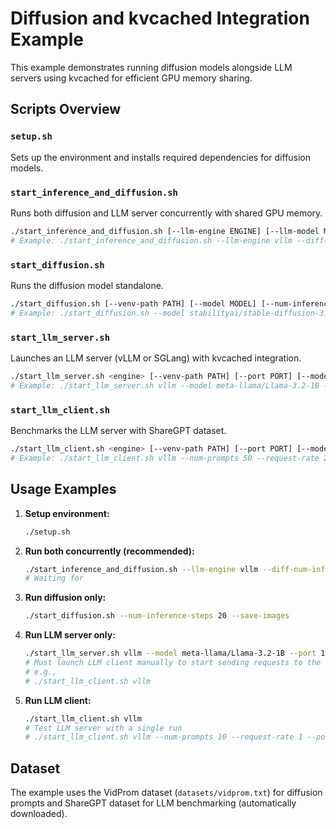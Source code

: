 # Diffusion and kvcached Integration Example

This example demonstrates running diffusion models alongside LLM servers using kvcached for efficient GPU memory sharing.

## Scripts Overview

### `setup.sh`
Sets up the environment and installs required dependencies for diffusion models.

### `start_inference_and_diffusion.sh`
Runs both diffusion and LLM server concurrently with shared GPU memory.

```bash
./start_inference_and_diffusion.sh [--llm-engine ENGINE] [--llm-model MODEL] [--llm-port PORT] [--llm-venv-path PATH] [--llm-tp-size TP_SIZE] [--diff-model MODEL] [--diff-num-inference-steps N] [--diff-save-images]
# Example: ./start_inference_and_diffusion.sh --llm-engine vllm --diff-num-inference-steps 20 --diff-save-images
```

### `start_diffusion.sh`
Runs the diffusion model standalone.

```bash
./start_diffusion.sh [--venv-path PATH] [--model MODEL] [--num-inference-steps N] [--save-images]
# Example: ./start_diffusion.sh --model stabilityai/stable-diffusion-3.5-medium --num-inference-steps 30 --save-images
```

### `start_llm_server.sh`
Launches an LLM server (vLLM or SGLang) with kvcached integration.

```bash
./start_llm_server.sh <engine> [--venv-path PATH] [--port PORT] [--model MODEL_ID] [--tp TP_SIZE]
# Example: ./start_llm_server.sh vllm --model meta-llama/Llama-3.2-1B --port 12346
```

### `start_llm_client.sh`
Benchmarks the LLM server with ShareGPT dataset.

```bash
./start_llm_client.sh <engine> [--venv-path PATH] [--port PORT] [--model MODEL_ID] [--num-prompts N] [--request-rate R]
# Example: ./start_llm_client.sh vllm --num-prompts 50 --request-rate 2 --port 12346
```

## Usage Examples

1. **Setup environment:**

   ```bash
   ./setup.sh
   ```

2. **Run both concurrently (recommended):**

   ```bash
   ./start_inference_and_diffusion.sh --llm-engine vllm --diff-num-inference-steps 20 --diff-save-images
   # Waiting for
   ```

3. **Run diffusion only:**

   ```bash
   ./start_diffusion.sh --num-inference-steps 20 --save-images
   ```

4. **Run LLM server only:**

   ```bash
   ./start_llm_server.sh vllm --model meta-llama/Llama-3.2-1B --port 12346
   # Must launch LLM client manually to start sending requests to the LLM server:
   # e.g.,
   # ./start_llm_client.sh vllm
   ```

5. **Run LLM client:**

   ```bash
   ./start_llm_client.sh vllm
   # Test LLM server with a single run
   # ./start_llm_client.sh vllm --num-prompts 10 --request-rate 1 --port 12346
   ```

## Dataset

The example uses the VidProm dataset (`datasets/vidprom.txt`) for diffusion prompts and ShareGPT dataset for LLM benchmarking (automatically downloaded).
